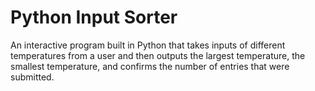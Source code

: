 # Python Input Sorter

An interactive program built in Python that takes inputs of different temperatures from a user and then outputs the largest temperature, the smallest temperature, and confirms the number of entries that were submitted.
